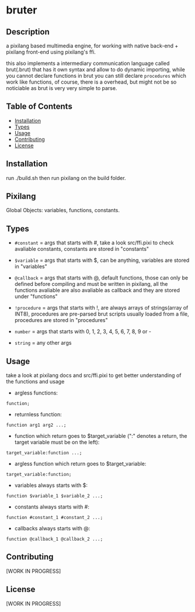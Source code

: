 # bruter

## Description

a pixilang based multimedia engine, for working with native back-end + pixilang front-end using pixilang's ffi. 


this also implements a intermediary communication language called brut(.brut) that has it own syntax and allow to do dynamic importing, while you cannot declare functions in brut you can still declare `procedures` which work like functions, of course, there is a overhead, but might not be so noticiable as brut is very very simple to parse.

## Table of Contents

- [Installation](#installation)
- [Types](#types)
- [Usage](#usage)
- [Contributing](#contributing)
- [License](#license)

## Installation

run ./build.sh then run pixilang on the build folder.

## Pixilang

Global Objects: variables, functions, constants.

## Types

- `#constant` = args that starts with #, take a look src/ffi.pixi to check avaliable constants, constants are stored in "constants"

- `$variable` = args that starts with $, can be anything, variables are stored in "variables"

- `@callback` = args that starts with @, default functions, those can only be defined before compiling and must be written in pixilang, all the functions avaliable are also avaliable as callback and they are stored under "functions"  

- `!procedure` = args that starts with !, are always arrays of strings(array of INT8), procedures are pre-parsed brut scripts usually loaded from a file, procedures are stored in "procedures"

- `number` = args that starts with 0, 1, 2, 3, 4, 5, 6, 7, 8, 9 or -

- `string` = any other args

## Usage

take a look at pixilang docs and src/ffi.pixi to get better understanding of the functions and usage


- argless functions:

`function;`


- returnless function:

`function arg1 arg2 ...;`


- function which return goes to $target_variable (":" denotes a return, the target variable must be on the left):

`target_variable:function ...;`


- argless function which return goes to $target_variable:

`target_variable:function;`


- variables always starts with $:

`function $variable_1 $variable_2 ...;`


- constants always starts with #:

`function #constant_1 #constant_2 ...;`


- callbacks always starts with @:

`function @callback_1 @callback_2 ...;`

## Contributing

[WORK IN PROGRESS]

## License

[WORK IN PROGRESS]
